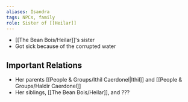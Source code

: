 ```yaml
---
aliases: Isandra
tags: NPCs, family
role: Sister of [[Heilar]]
---
```


- [[The Bean Bois/Heilar]]'s sister
- Got sick because of the corrupted water

## Important Relations
* Her parents [[People & Groups/Ithil Caerdonel|Ithil]] and [[People & Groups/Haldir Caerdonel]]
* Her siblings, [[The Bean Bois/Heilar]], and ???